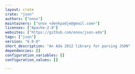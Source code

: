 ```yaml
---
layout: crate
crate: "json"
authors: ["onox"]
maintainers: ["onox <denkpadje@gmail.com>"]
licenses: ["Apache-2.0"]
websites: ["https://github.com/onox/json-ada"]
tags: ["json"]
version: "6.0.0"
short_description: "An Ada 2012 library for parsing JSON"
dependencies: []
configuration_variables: []
configuration_values: []

---
```



